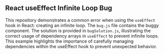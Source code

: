 ## React useEffect Infinite Loop Bug

This repository demonstrates a common error when using the `useEffect` hook in React: creating an infinite loop. The `bug.js` file contains the buggy component. The solution is provided in `bugSolution.js`, illustrating the correct usage of dependency arrays in `useEffect` to prevent infinite loops.  This example highlights the importance of carefully managing dependencies within the useEffect hook to prevent unexpected behavior.